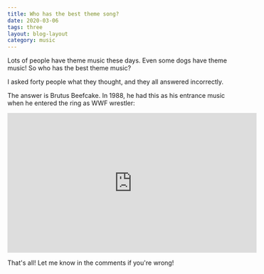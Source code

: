 ```yaml
---
title: Who has the best theme song?
date: 2020-03-06
tags: three
layout: blog-layout
category: music
---
```


Lots of people have theme music these days. Even some dogs have theme music! So who has the best theme music?

I asked forty people what they thought, and they all answered incorrectly.

The answer is Brutus Beefcake. In 1988, he had this as his entrance music when he entered the ring as WWF wrestler:

<iframe width="560" height="315" src="https://www.youtube.com/embed/4JvNSdsQNqg" frameborder="0" allow="accelerometer; autoplay; encrypted-media; gyroscope; picture-in-picture" allowfullscreen></iframe>

That's all! Let me know in the comments if you're wrong!


